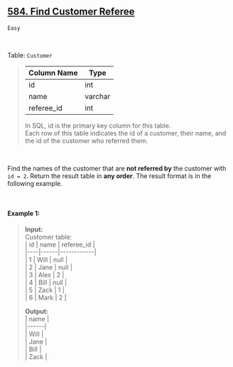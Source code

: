 ## [584. Find Customer Referee](https://leetcode.com/problems/find-customer-referee)
<code>Easy</code>

<br>

Table: <code>Customer</code>
> | Column Name | Type    |  
> |-------------|---------|  
> | id          | int     |  
> | name        | varchar |  
> | referee_id  | int     |  
>   
> In SQL, id is the primary key column for this table.  
> Each row of this table indicates the id of a customer, their name, and the id of the customer who referred them.  
 
<br>

Find the names of the customer that are __not referred by__ the customer with <code>id = 2</code>.
Return the result table in __any order__.
The result format is in the following example.

<br>

#### Example 1:
> __Input:__   
> Customer table:  
> | id | name | referee_id |  
> |----|------|------------|  
> | 1  | Will | null       |  
> | 2  | Jane | null       |  
> | 3  | Alex | 2          |  
> | 4  | Bill | null       |  
> | 5  | Zack | 1          |  
> | 6  | Mark | 2          |  
>   
> __Output:__   
> | name |  
> |------|  
> | Will |  
> | Jane |  
> | Bill |  
> | Zack |  
